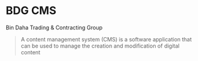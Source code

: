 # BDG CMS
Bin Daha Trading &amp; Contracting Group

> A content management system (CMS) is a software application that can be used to manage the creation and modification of digital content
